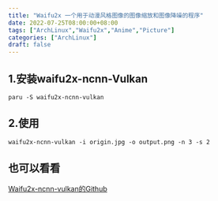 ```yaml
---
title: "Waifu2x 一个用于动漫风格图像的图像缩放和图像降噪的程序"
date: 2022-07-25T08:00:00+08:00
tags: ["ArchLinux","Waifu2x","Anime","Picture"]
categories: ["ArchLinux"]
draft: false
---
```


## 1.安装waifu2x-ncnn-Vulkan

`paru -S waifu2x-ncnn-vulkan`

## 2.使用

`waifu2x-ncnn-vulkan -i origin.jpg -o output.png -n 3 -s 2`

## 也可以看看

[Waifu2x-ncnn-vulkan的Github](https://github.com/nihui/waifu2x-ncnn-vulkan)
